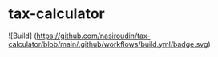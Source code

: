 # tax-calculator

![Build] (https://github.com/nasiroudin/tax-calculator/blob/main/.github/workflows/build.yml/badge.svg)